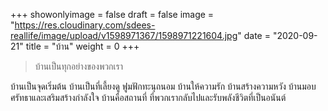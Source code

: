 +++
showonlyimage = false
draft = false
image = "https://res.cloudinary.com/sdees-reallife/image/upload/v1598971367/1598971221604.jpg"
date = "2020-09-21"
title = "บ้าน"
weight = 0
+++
> บ้านเป็นทุกอย่างของพวกเรา

บ้านเป็นจุดเริ่มต้น บ้านเป็นที่เลี้ยงดู ฟูมฟักทะนุถนอม บ้านให้ความรัก บ้านสร้างความหวัง บ้านมอบศรัทธาและเสริมสร้างกำลังใจ บ้านคือสถานที่ ที่พวกเรากลับไปและรับพลังชีวิตที่เป็นอนันต์
